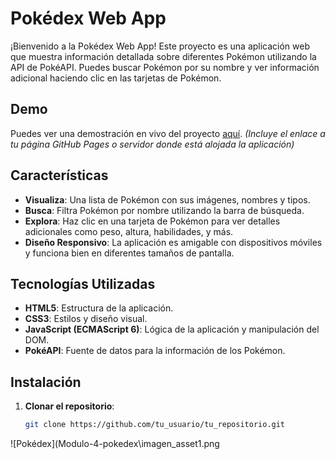 # Pokédex Web App

¡Bienvenido a la Pokédex Web App! Este proyecto es una aplicación web que muestra información detallada sobre diferentes Pokémon utilizando la API de PokéAPI. Puedes buscar Pokémon por su nombre y ver información adicional haciendo clic en las tarjetas de Pokémon.

## Demo

Puedes ver una demostración en vivo del proyecto [aquí](#). *(Incluye el enlace a tu página GitHub Pages o servidor donde está alojada la aplicación)*

## Características

- **Visualiza**: Una lista de Pokémon con sus imágenes, nombres y tipos.
- **Busca**: Filtra Pokémon por nombre utilizando la barra de búsqueda.
- **Explora**: Haz clic en una tarjeta de Pokémon para ver detalles adicionales como peso, altura, habilidades, y más.
- **Diseño Responsivo**: La aplicación es amigable con dispositivos móviles y funciona bien en diferentes tamaños de pantalla.

## Tecnologías Utilizadas

- **HTML5**: Estructura de la aplicación.
- **CSS3**: Estilos y diseño visual.
- **JavaScript (ECMAScript 6)**: Lógica de la aplicación y manipulación del DOM.
- **PokéAPI**: Fuente de datos para la información de los Pokémon.

## Instalación

1. **Clonar el repositorio**:
   ```bash
   git clone https://github.com/tu_usuario/tu_repositorio.git


![Pokédex](Modulo-4-pokedex\imagen_asset1.png